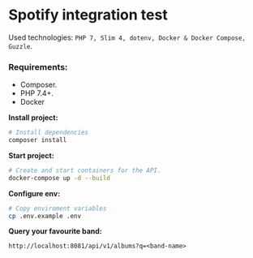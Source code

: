 # Spotify integration test

Used technologies: `PHP 7, Slim 4, dotenv, Docker & Docker Compose, Guzzle`.

### Requirements:

- Composer.
- PHP 7.4+.
- Docker

**Install project:**

```bash
# Install dependencies
composer install
```

**Start project:**

```bash
# Create and start containers for the API.
docker-compose up -d --build
```

**Configure env:**

```bash
# Copy enviroment variables
cp .env.example .env
```

**Query your favourite band:**
```
http://localhost:8081/api/v1/albums?q=<band-name>
```
